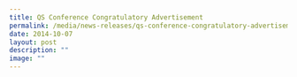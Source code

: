 ```yaml
---
title: QS Conference Congratulatory Advertisement
permalink: /media/news-releases/qs-conference-congratulatory-advertisement/
date: 2014-10-07
layout: post
description: ""
image: ""
---
```

